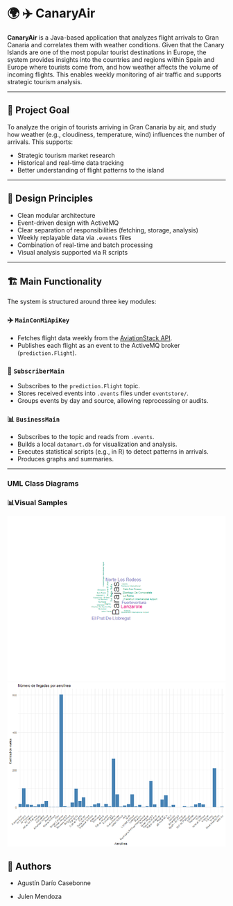 # 🌍 ✈️ CanaryAir

**CanaryAir** is a Java-based application that analyzes flight arrivals to Gran Canaria and correlates them with weather conditions. Given that the Canary Islands are one of the most popular tourist destinations in Europe, the system provides insights into the countries and regions within Spain and Europe where tourists come from, and how weather affects the volume of incoming flights. This enables weekly monitoring of air traffic and supports strategic tourism analysis.

---

## 🎯 Project Goal

To analyze the origin of tourists arriving in Gran Canaria by air, and study how weather (e.g., cloudiness, temperature, wind) influences the number of arrivals. This supports:
- Strategic tourism market research
- Historical and real-time data tracking
- Better understanding of flight patterns to the island

---

## 🧠 Design Principles

- Clean modular architecture
- Event-driven design with ActiveMQ
- Clear separation of responsibilities (fetching, storage, analysis)
- Weekly replayable data via `.events` files
- Combination of real-time and batch processing
- Visual analysis supported via R scripts

---

## 🏗️ Main Functionality

The system is structured around three key modules:

### ✈️ `MainConMiApiKey`
- Fetches flight data weekly from the [AviationStack API](https://aviationstack.com).
- Publishes each flight as an event to the ActiveMQ broker (`prediction.Flight`).

### 🛬 `SubscriberMain`
- Subscribes to the `prediction.Flight` topic.
- Stores received events into `.events` files under `eventstore/`.
- Groups events by day and source, allowing reprocessing or audits.

### 📊 `BusinessMain`
- Subscribes to the topic and reads from `.events`.
- Builds a local `datamart.db` for visualization and analysis.
- Executes statistical scripts (e.g., in R) to detect patterns in arrivals.
- Produces graphs and summaries.

---

### UML Class Diagrams

### 📊Visual Samples

![CanariaAirFlow - WordCloud](business-unit/graficos/grafico_test2.png)
![CanariaAirFlow - bars](business-unit/graficos/grafico_test.png)

## 📄 Authors

- Agustín Darío Casebonne

- Julen Mendoza